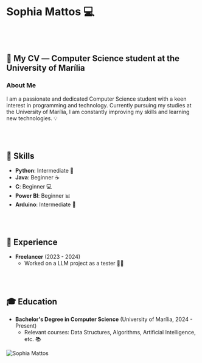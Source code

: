 # Sophia Mattos 💻

<br><br>

## 📄 My CV  ― Computer Science student at the University of Marília

### About Me
I am a passionate and dedicated Computer Science student with a keen interest in programming and technology. Currently pursuing my studies at the University of Marília, I am constantly improving my skills and learning new technologies. 💡

<br><br>

## 🔧 Skills

- __Python__: Intermediate 🐍
- __Java__: Beginner ☕
- __C__: Beginner 💻
- __Power BI__: Beginner 📊
- __Arduino__: Intermediate 🔌

<br><br>

## 💼 Experience
  
- **Freelancer** (2023 - 2024)
  - Worked on a LLM project as a tester 🧑‍💻

<br><br>

## 🎓 Education
- **Bachelor's Degree in Computer Science** (University of Marília, 2024 - Present)
  - Relevant courses: Data Structures, Algorithms, Artificial Intelligence, etc. 📚

![Sophia Mattos](https://tenor.com/pt-BR/view/rosia-show-by-rock-rosia-show-by-rock-rosia-anime-anime-rosia-gif-11705765498563047956)
